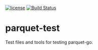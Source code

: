 [![license](http://img.shields.io/badge/license-MIT-blue.svg)](https://raw.githubusercontent.com/kostya-sh/parquet-test/blob/master/LICENSE)
[![Build Status](https://travis-ci.org/kostya-sh/parquet-test.svg?branch=master)](https://travis-ci.org/kostya-sh/parquet-test)

# parquet-test

Test files and tools for testing parquet-go.
